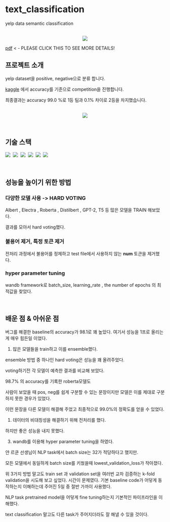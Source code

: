 # text_classification
yelp data semantic classification

<p align="center">
  <br>
  <img src="https://github.com/leadawon/text_classification_yelp/blob/main/goorm_nlp_8th_group3/project1/img/process.png">
  <br>
  
  [pdf](https://github.com/leadawon/text_classification_yelp/blob/main/goorm_nlp_8th_group3/project1/leadawon/final/%5B2%E1%84%8C%E1%85%A9%5Dproj1_%E1%84%86%E1%85%AE%E1%86%AB%E1%84%8C%E1%85%A1%E1%86%BC%E1%84%87%E1%85%AE%E1%86%AB%E1%84%85%E1%85%B2%E1%84%80%E1%85%B5%E1%84%89%E1%85%A5%E1%86%BC%E1%84%82%E1%85%B3%E1%86%BC%E1%84%80%E1%85%A2%E1%84%89%E1%85%A5%E1%86%AB.pdf) < - PLEASE CLICK THIS TO SEE MORE DETAILS!
  
</p>


## 프로젝트 소개
yelp dataset을 positive, negative으로 분류 합니다.

[kaggle](https://www.kaggle.com/competitions/copy-of-6th-goorm-project-1-text-classification) 에서 accuracy를 기준으로 competition을 진행합니다.

최종결과는 accuracy 99.0 %로 1등 팀과 0.1% 차이로 2등을 차지했습니다.

<p align="center">
<br>
<img src="https://github.com/leadawon/text_classification_yelp/blob/main/goorm_nlp_8th_group3/project1/img/kaggle.png">
<br>
</p>

<p align="justify">

</p>

<p align="center">

</p>

<br>

## 기술 스택

<p>
  <img src="https://img.shields.io/badge/PyTorch-EE4C2C?style=flat&logo=PyTorch&logoColor=white"/></a>&nbsp 
  <img src="https://img.shields.io/badge/Python-3776AB?style=flat&logo=Python&logoColor=white"/></a>&nbsp
  <img src="https://img.shields.io/badge/NumPy-013243?style=flat&logo=NumPy&logoColor=white"/></a>&nbsp 
  <img src="https://img.shields.io/badge/pandas-150458?style=flat&logo=pandas&logoColor=white"/></a>&nbsp 
  <img src="https://img.shields.io/badge/Wandb-193440?style=flat&logo=Wandb&logoColor=white"/></a>&nbsp
  <img src="https://img.shields.io/badge/Transformers-333664?style=flat&logo=Transformers&logoColor=white"/></a>&nbsp
</p>
<br>

## 성능을 높이기 위한 방법

### 다양한 모델 사용 -> HARD VOTING

Albert , Electra , Roberta , Distilbert , GPT-2, T5 등 많은 모델을 TRAIN 해보았다.

결과를 모아서 hard voting했다.

### 불용어 제거, 특정 토큰 제거

전처리 과정에서 불용어를 정제하고 test file에서 사용하지 않는 __num__ 토큰을 제거했다.

### hyper parameter tuning

wandb framework로 batch_size, learning_rate , the number of epochs 의 최적값을 찾았다.

<br>

## 배운 점 & 아쉬운 점

버그를 해결한  baseline의 accuracy가 98.1로 꽤 높았다. 여기서 성능을 1프로 올리는게 매우 힘든일 이었다. 


1. 많은 모델들을 train하고 이를 ensemble했다. 

ensemble 방법 중 하나인 hard voting은 성능을 꽤 올려주었다. 

voting하기전 각 모델이 예측한 결과를 비교해 보았다.

98.7% 의 accuracy를 기록한 roberta모델도 

사람이 보았을 때 pos, neg를 쉽게 구분할 수 있는 문장이지만 모델은 이를 제대로 구분하지 못한 경우가 있었다.

이런 문장을 다른 모델이 해결해 주었고 최종적으로 99.0%의 정확도를 얻을 수 있었다.



1. 데이터의 비대칭성을 해결하기 위해 전처리를 했다. 

하지만 좋은 성능을 내지 못했다. 



3. wandb를 이용해 hyper parameter tuning을 하였다.

얀 르쿤 선생님이 NLP task에서 batch size는 32가 적당하다고 했지만.

모든 모델에서 동일하게 batch size를 키웠을때 lowest_validation_loss가 작아졌다.


위 3가지 방법 말고도 train set 과 validation set을 여러번 교차 검증하는 k-fold validation을 시도해 보고 싶었다.
시간이 문제였다. 기본 baseline code가 어덯게 동작하는지 이해하는데 주어진 5일 중 절반 가까이 사용했다.

NLP task pretrained model을 어덯게 fine tuning하는지 기본적인 파이프라인을 이해했다.

text classification 말고도 다른 task가 주어지더라도 잘 해낼 수 있을 것이다.

<p align="justify">

</p>

<br>

<!-- Stack Icon Refernces -->

[py]: https://github.com/leadawon/text_classification_yelp/blob/main/goorm_nlp_8th_group3/project1/img/Python-logo-notext.svg
[pt]: https://github.com/leadawon/text_classification_yelp/blob/main/goorm_nlp_8th_group3/project1/img/PyTorch_logo_black.svg
[pd]: https://github.com/leadawon/text_classification_yelp/blob/main/goorm_nlp_8th_group3/project1/img/Pandas_logo.svg
[mtpt]: https://github.com/leadawon/text_classification_yelp/blob/main/goorm_nlp_8th_group3/project1/img/Matplotlib_icon.svg
[wdb]: /images/stack/node.svg
[trs]: /images/stack/node.svg
